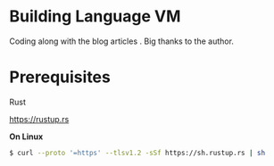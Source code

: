 # Building Language VM

Coding along with the blog articles [](https://blog.subnetzero.io/post/building-language-vm-part-01/).
Big thanks to the author.

# Prerequisites

Rust

https://rustup.rs

**On Linux**

```sh
$ curl --proto '=https' --tlsv1.2 -sSf https://sh.rustup.rs | sh
```
